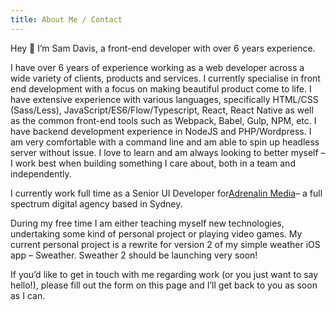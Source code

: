 ```yaml
---
title: About Me / Contact
---
```

Hey 👋 I’m Sam Davis, a front-end developer with over 6 years experience.

I have over 6 years of experience working as a web developer across a wide variety of clients, products and services. I currently specialise in front end development with a focus on making beautiful product come to life. I have extensive experience with various languages, specifically HTML/CSS (Sass/Less), JavaScript/ES6/Flow/Typescript, React, React Native as well as the common front-end tools such as Webpack, Babel, Gulp, NPM, etc. I have backend development experience in NodeJS and PHP/Wordpress. I am very comfortable with a command line and am able to spin up headless server without issue. I love to learn and am always looking to better myself – I work best when building something I care about, both in a team and independently.

I currently work full time as a Senior UI Developer for[Adrenalin Media](https://www.adrenalinmedia.com.au/)– a full spectrum digital agency based in Sydney.

During my free time I am either teaching myself new technologies, undertaking some kind of personal project or playing video games. My current personal project is a rewrite for version 2 of my simple weather iOS app – Sweather. Sweather 2 should be launching very soon!

If you’d like to get in touch with me regarding work (or you just want to say hello!), please fill out the form on this page and I’ll get back to you as soon as I can.

